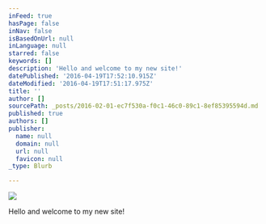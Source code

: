 ```yaml
---
inFeed: true
hasPage: false
inNav: false
isBasedOnUrl: null
inLanguage: null
starred: false
keywords: []
description: 'Hello and welcome to my new site!'
datePublished: '2016-04-19T17:52:10.915Z'
dateModified: '2016-04-19T17:51:17.975Z'
title: ''
author: []
sourcePath: _posts/2016-02-01-ec7f530a-f0c1-46c0-89c1-8ef85395594d.md
published: true
authors: []
publisher:
  name: null
  domain: null
  url: null
  favicon: null
_type: Blurb

---
```

![](https://the-grid-user-content.s3-us-west-2.amazonaws.com/e14a498e-6bc0-48b7-bdcd-93a0386e818f.jpg)

Hello and welcome to my new site!